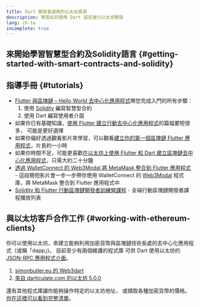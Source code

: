 ```yaml
---
title: Dart 開發者適用的以太坊資源
description: 學習如何使用 Dart 語言進行以太坊開發
lang: zh-tw
incomplete: true
---
```


## 來開始學習智慧型合約及Solidity語言 {#getting-started-with-smart-contracts-and-solidity}

## 指導手冊 {#tutorials}

- [Flutter 與區塊鏈 – Hello World 去中心化應用程式](https://www.geeksforgeeks.org/flutter-and-blockchain-hello-world-dapp/)帶您完成入門的所有步驟：
  1.  使用 [Solidity](https://soliditylang.org/) 編寫智慧型合約
  2.  使用 Dart 編寫使用者介面
- 如果你已有基礎知識，[使用 Flutter 建立行動去中心化應用程式](https://medium.com/dash-community/building-a-mobile-dapp-with-flutter-be945c80315a)的篇幅要短很多， 可能是更好選擇
- 如果你偏好透過觀看影片來學習，可以觀看[建立你的第一個區塊鏈 Flutter 應用程式](https://www.youtube.com/watch?v=3Eeh3pJ6PeA)，片長約一小時
- 如果你時間不足，可能更喜歡[在以太坊上使用 Flutter 和 Dart 建立區塊鏈去中心化應用程式](https://www.youtube.com/watch?v=jaMFEOCq_1s)，只需大約二十分鐘
- [透過 WalletConnect 的 Web3Modal 將 MetaMask 整合到 Flutter 應用程式](https://www.youtube.com/watch?v=v_M2buHCpc4) - 這段簡短影片會一步一步帶你使用 WalletConnect 的 [Web3Modal](https://pub.dev/packages/web3modal_flutter) 程式庫，將 MetaMask 整合到 Flutter 應用程式中
- [Solidity 和 Flutter 行動區塊鏈開發者訓練營課程](https://youtube.com/playlist?list=PL4V4Unlk5luhQ26ERO6hWEbcUwHDSSmVH) - 全端行動區塊鏈開發者課程播放列表

## 與以太坊客戶合作工作 {#working-with-ethereum-clients}

你可以使用以太坊，來建立能夠利用加密貨幣與區塊鏈技術長處的去中心化應用程式（或稱「dapp」)。 目前至少有兩個維護的程式庫 可供 Dart 使用以太坊的 [JSON-RPC 應用程式介面](/developers/docs/apis/json-rpc/)。

1. [simonbutler.eu 的 Web3dart](https://pub.dev/packages/web3dart)
1. [來自 darticulate.com 的以太坊 5.0.0](https://pub.dev/packages/ethereum)

還有其他程式庫讓你能夠操作特定的以太坊地址， 或擷取各種加密貨幣的價格。 [你在這裡可以看到完整清單](https://pub.dev/dart/packages?q=ethereum)。
